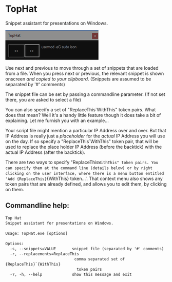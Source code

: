 # TopHat

Snippet assistant for presentations on Windows.

![screenshot](screenshot.png)

Use next and previous to move through a set of snippets that are loaded from a file. When you press next or previous, the relevant snippet is shown onscreen *and copied to your clipboard*. (Snippets are assumed to be separated by '#' comments)

The snippet file can be set by passing a commandline parameter. (If not set there, you are asked to select a file)

You can also specify a set of "ReplaceThis`WithThis" token pairs. What does that mean? Well it's a handy little feature though it does take a bit of explaining. Let me furnish you with an example...

Your script file might mention a particular IP Address over and over. But that IP Address is really
just a *placeholder* for the *actual* IP Address you will use on the day. If so specify a "ReplaceThis`WithThis" token pair, that will be used to replace the place holder IP Address (before the backtick) with the actual IP Address (after the backtick). 

There are two ways to specify "ReplaceThis`WithThis" token pairs. You can specify them at the command line (details below) or by right clicking on the user interface, where there is a menu button entitled 'Add {ReplaceThis}`{WithThis} token...'. That context menu also shows any token pairs that are already defined, and allows you to edit them, by clicking on them. 

## Commandline help:

    Top Hat
    Snippet assistant for presentations on Windows.

    Usage: TopHat.exe [options]

    Options:
      -s, --snippets=VALUE       snippet file (separated by '#' comments)
      -r, --replacements=ReplaceThis
                                  comma separated set of {ReplaceThis}`{WithThis}
                                   token pairs
      -?, -h, --help             show this message and exit
